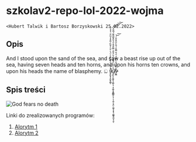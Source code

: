 # szkolav2-repo-lol-2022-wojma
`<Hubert Talwik i Bartosz Borzyskowski 25.02.2022>`

## Opis
And I stood upon the sand of the sea, and saw a beast rise up out of the sea, 
having seven heads and ten horns, and upon his horns ten crowns, and upon his heads the name of blasphemy.
 ඞ
s̴̡͈̬̘͓̼̭͎͇̑̒̇̄̆̒̓̆̾̈̄̊͑̈́̀͗̋̀̔͂̏͗̃̐̽̒̅̑̈̇͛̊̊̓̕̕̚̕̕̚ͅủ̸̧̨̢̨̱̼̞̖̜̻̠̘͔̝͖̝͙̭̻̳̥͕̹͔̩̼̗͉̭̤̣̰̰̝͙̞͉̼͚͍̭̼͓̣̯̾̓̊̈́͌̌̉̓̆̈́͊̔̿̑̐̐̆̉͋̌͂̃͌̈́̅͋̾͘͘͘͝͠͠͝͠ͅs̵͖̪͊̋̎̂̈́̆̍̀̿̈́̈́̐̿̆̓́̋̀̆̈̂̊̎̇́̕̕͝͠
## Spis treści






![God fears no death](https://i.kym-cdn.com/photos/images/original/000/002/254/lanfkaabi.jpg)



Linki do zrealizowanych programów:

1. [Alorytm 1](https://github.com/FatSassin/szkolav2-repo-lol-2022-wojma/blob/main/Liczby%20pierwsze/Liczby%20pierwsze.cpp)
2. [Alorytm 2](https://www.requiem.pl/wp-content/uploads/2020/01/Sus-Sebastian.jpg)
